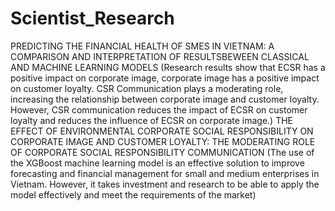 # Scientist_Research
PREDICTING THE FINANCIAL HEALTH OF SMES IN VIETNAM: A COMPARISON AND INTERPRETATION OF RESULTSBEWEEN CLASSICAL AND MACHINE LEARNING MODELS (Research results show that ECSR has a positive impact on corporate image, corporate image has a positive impact on customer loyalty. CSR Communication plays a moderating role, increasing the relationship between corporate image and customer loyalty. However, CSR communication reduces the impact of ECSR on customer loyalty and reduces the influence of ECSR on corporate image.)
THE EFFECT OF ENVIRONMENTAL CORPORATE SOCIAL RESPONSIBILITY ON CORPORATE IMAGE AND CUSTOMER LOYALTY: THE MODERATING ROLE OF CORPORATE SOCIAL RESPONSIBILITY COMMUNICATION (The use of the XGBoost machine learning model is an effective solution to improve forecasting and financial management for small and medium enterprises in Vietnam. However, it takes investment and research to be able to apply the model effectively and meet the requirements of the market)

